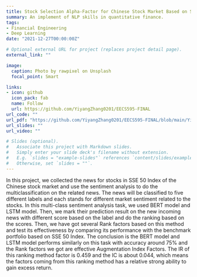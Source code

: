 ```yaml
---
title: Stock Selection Alpha-Factor for Chinese Stock Market Based on Sentiment Analysis
summary: An implement of NLP skills in quantitative finance.
tags:
- Financial Engineering
- Deep Learning
date: "2021-12-27T00:00:00Z"

# Optional external URL for project (replaces project detail page).
external_link: ""

image:
  caption: Photo by rawpixel on Unsplash
  focal_point: Smart

links:
- icon: github
  icon_pack: fab
  name: Follow
  url: https://github.com/YiyangZhang0201/EECS595-FINAL
url_code: ""
url_pdf: "https://github.com/YiyangZhang0201/EECS595-FINAL/blob/main/Yiyang%20Zhang%20EECS%20595%20Final%20Project.pdf"
url_slides: ""
url_video: ""

# Slides (optional).
#   Associate this project with Markdown slides.
#   Simply enter your slide deck's filename without extension.
#   E.g. `slides = "example-slides"` references `content/slides/example-slides.md`.
#   Otherwise, set `slides = ""`.
---
```


In this project, we collected the news for stocks in SSE 50 Index of the Chinese stock market and use the sentiment analysis to do the multiclassification on the related news. The news will be classified to five different labels and each stands for different market sentiment related to the stocks. In this multi-class sentiment analysis task, we used BERT model and LSTM model. Then, we mark their prediction result on the new incoming news with different score based on the label and do the ranking based on the scores. Then, we have got several Rank factors based on this method and test its effectiveness by comparing its performance with the benchmark portfolio based on SSE 50 Index. The conclusion is the BERT model and LSTM model performs similarly on this task with accuracy around 75% and the Rank factors we got are effective Augmentation Index Factors. The IR of this ranking method factor is 0.459 and the IC is about 0.044, which means the factors coming from this ranking method has a relative strong ability to gain excess return.

